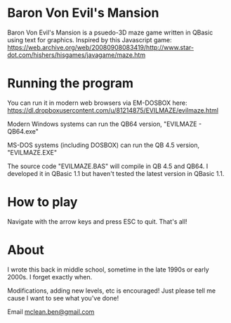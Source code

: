 # Baron Von Evil's Mansion
Baron Von Evil's Mansion is a psuedo-3D maze game written in QBasic using text for graphics. Inspired by this Javascript game: https://web.archive.org/web/20080908083419/http://www.star-dot.com/hishers/hisgames/javagame/maze.htm

# Running the program

You can run it in modern web browsers via EM-DOSBOX here: https://dl.dropboxusercontent.com/u/81214875/EVILMAZE/evilmaze.html

Modern Windows systems can run the QB64 version, "EVILMAZE - QB64.exe"

MS-DOS systems (including DOSBOX) can run the QB 4.5 version, "EVILMAZE.EXE"

The source code "EVILMAZE.BAS" will compile in QB 4.5 and QB64. I developed it in QBasic 1.1 but haven't tested the latest version in QBasic 1.1.

# How to play

Navigate with the arrow keys and press ESC to quit. That's all!

# About

I wrote this back in middle school, sometime in the late 1990s or early 2000s. I forget exactly when.

Modifications, adding new levels, etc is encouraged! Just please tell me cause I want to see what you've done!

Email mclean.ben@gmail.com
